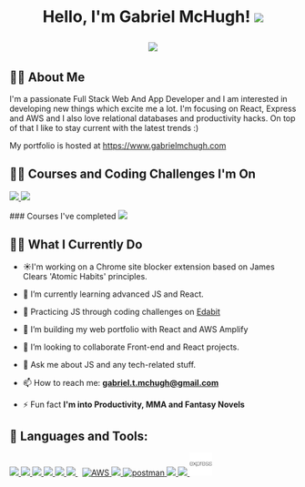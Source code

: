 <h1><p align="center">Hello, I'm Gabriel McHugh! <a href="https://rahulmahesh.me/"><img src="https://media.giphy.com/media/hvRJCLFzcasrR4ia7z/giphy.gif" width="35px"></h1></a></p>

<p align="center" ><img 
 src="https://user-images.githubusercontent.com/22797857/90096358-dba16400-dd54-11ea-8e44-e181ada72661.gif" width="40%"/></p>


## 🙋‍♂️ About Me

I'm a passionate Full Stack Web And App Developer and I am interested in developing new things which excite me a lot. I'm focusing on React, Express and AWS and I also love relational databases and productivity hacks. On top of that I like to stay current with the latest trends :)

My portfolio is hosted at https://www.gabrielmchugh.com

## 👩‍🏫  Courses and Coding Challenges I'm On
<p align="left">
  <a href="https://academy.zerotomastery.io/p/advanced-javascript-concepts" target="_blank"> <img      src="https://images.ctfassets.net/aq13lwl6616q/3MYbjVb8bVTFANpHgIaAS3/1d3fb347958e80881e77146e08cc7c4e/20_Vanilla_JavaScript_projects.png?w=800&q=50"  height="100"> </a> 
    <a href="https://edabit.com/user/D3xmSa4k7NPX6XfuZ" target="_blank"> <img src="https://s3.amazonaws.com/edabit-images/logo_wide_large.png" height="100"></a>
</p>
### Courses I've completed
<a href="https://academy.zerotomastery.io/p/complete-web-developer-zero-to-mastery" target="_blank"><img src="https://i.ytimg.com/vi/X8_E854ohCI/maxresdefault.jpg" height="100"></a>

## 👨‍🏭 What I Currently Do

- ☀️I'm working on a Chrome site blocker extension based on James Clears 'Atomic Habits' principles.
- 🌱 I’m currently learning advanced JS and React.
- 🌲 Practicing JS through coding challenges on <a href="https://edabit.com/user/D3xmSa4k7NPX6XfuZ">Edabit</a> 
- 🦉 I’m building my web portfolio with React and AWS Amplify
- 🦑 I’m looking to collaborate Front-end and React projects.
- 💬 Ask me about JS and any tech-related stuff.

- 📫 How to reach me: **gabriel.t.mchugh@gmail.com**

- ⚡ Fun fact **I'm into Productivity, MMA and Fantasy Novels**

## 🚀 Languages and Tools:

<p align="left">
    <a href="https://reactjs.org/" target="_blank"> <img src="https://img.icons8.com/color/48/000000/react-native.png"/> </a>
    <a href="https://developer.mozilla.org/en-US/docs/Web/JavaScript" target="_blank"> <img src="https://img.icons8.com/color/48/000000/javascript.png"/> </a> 
    <a href="https://www.w3.org/html/" target="_blank"> <img src="https://img.icons8.com/color/48/000000/html-5.png"/> </a> 
    <a href="https://www.w3schools.com/css/" target="_blank"> <img src="https://img.icons8.com/color/48/000000/css3.png"/> </a> 
    <a href="https://getbootstrap.com" target="_blank"> <img src="https://img.icons8.com/color/48/000000/bootstrap.png"/> </a> 
    <a style="padding-right:8px;" href="https://nodejs.org" target="_blank"> <img src="https://img.icons8.com/color/48/000000/nodejs.png"/> </a> 
    <a href="https://aws.amazon.com/" target="_blank"> <img src="https://img.icons8.com/color/48/000000/amazon-web-services.png" alt="AWS" width="48" height="48"/> </a> 
    <a href="https://firebase.google.com/" target="_blank"> <img src="https://img.icons8.com/color/48/000000/firebase.png"/> </a> 
    <a href="https://postman.com" target="_blank"> <img src="https://www.vectorlogo.zone/logos/getpostman/getpostman-icon.svg" alt="postman" width="45" height="45"/> </a>   
    <a href="https://git-scm.com/" target="_blank"> <img src="https://img.icons8.com/color/48/000000/git.png"/> </a> 
    <a href="https://redux.js.org" target="_blank"> <img src="https://img.icons8.com/color/48/000000/redux.png"/> </a>
    <a href="https://expressjs.com" target="_blank"> <img src="https://raw.githubusercontent.com/devicons/devicon/master/icons/express/express-original-wordmark.svg" alt="express" width="40" height="40"/> </a>
</p>
